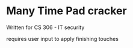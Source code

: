 # Many Time Pad cracker
Written for CS 306 - IT security



requires user input to apply finishing touches
